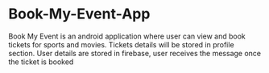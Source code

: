 # Book-My-Event-App
Book My Event is an android application where user can view and book tickets for sports and movies. Tickets details will be stored in profile section. User details are stored in firebase, user receives the message once the ticket is booked
